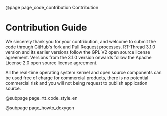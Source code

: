 @page page_code_contribution Contribution

# Contribution Guide

We sincerely thank you for your contribution, and welcome to submit the code through GitHub's fork and Pull Request processes. RT-Thread 3.1.0 version and its earlier versions follow the GPL V2 open source license agreement. Versions from the 3.1.0 version onwards follow the Apache License 2.0 open source license agreement.

All the real-time operating system kernel and open source components can be used free of charge for commercial products, there is no potential commercial risk and you will not being request to publish application source.

@subpage page_rtt_code_style_en

@subpage page_howto_doxygen